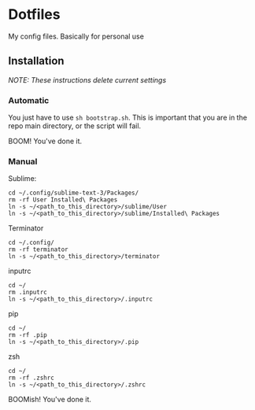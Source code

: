 # Dotfiles


My config files. Basically for personal use

## Installation


*NOTE: These instructions delete current settings*

### Automatic

You just have to use `sh bootstrap.sh`. This is important that you are in the repo main directory, or the script will fail.

BOOM! You've done it.

### Manual

Sublime:

    cd ~/.config/sublime-text-3/Packages/
    rm -rf User Installed\ Packages
    ln -s ~/<path_to_this_directory>/sublime/User
    ln -s ~/<path_to_this_directory>/sublime/Installed\ Packages

Terminator

    cd ~/.config/
    rm -rf terminator
    ln -s ~/<path_to_this_directory>/terminator

inputrc

    cd ~/
    rm .inputrc
    ln -s ~/<path_to_this_directory>/.inputrc

pip

    cd ~/
    rm -rf .pip
    ln -s ~/<path_to_this_directory>/.pip

zsh

    cd ~/
    rm -rf .zshrc
    ln -s ~/<path_to_this_directory>/.zshrc

BOOMish! You've done it.